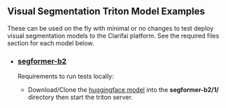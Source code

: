 ## Visual Segmentation Triton Model Examples

These can be used on the fly with minimal or no changes to test deploy visual segmentation models to the Clarifai platform. See the required files section for each model below.

* ### [segformer-b2](./segformer-b2/)

	Requirements to run tests locally:

	* Download/Clone the [huggingface model](https://huggingface.co/mattmdjaga/segformer_b2_clothes) into the **segformer-b2/1/** directory then start the triton server.
